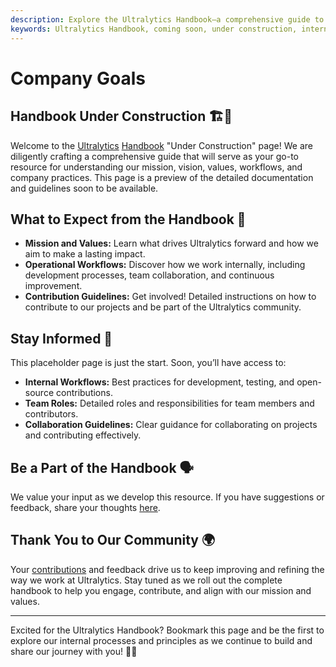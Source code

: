 ```yaml
---
description: Explore the Ultralytics Handbook—a comprehensive guide to our mission, vision, values, and internal workflows. Stay tuned for exciting updates as we continue to build this resource.
keywords: Ultralytics Handbook, coming soon, under construction, internal guide, mission, vision, values, workflows, open-source, AI guidelines
---
```


# Company Goals

## Handbook Under Construction 🏗️📖

Welcome to the [Ultralytics](https://www.ultralytics.com/) [Handbook](https://handbook.ultralytics.com/) "Under Construction" page! We are diligently crafting a comprehensive guide that will serve as your go-to resource for understanding our mission, vision, values, workflows, and company practices. This page is a preview of the detailed documentation and guidelines soon to be available.

## What to Expect from the Handbook 📘

- **Mission and Values:** Learn what drives Ultralytics forward and how we aim to make a lasting impact.
- **Operational Workflows:** Discover how we work internally, including development processes, team collaboration, and continuous improvement.
- **Contribution Guidelines:** Get involved! Detailed instructions on how to contribute to our projects and be part of the Ultralytics community.

## Stay Informed 🚧

This placeholder page is just the start. Soon, you’ll have access to:

- **Internal Workflows:** Best practices for development, testing, and open-source contributions.
- **Team Roles:** Detailed roles and responsibilities for team members and contributors.
- **Collaboration Guidelines:** Clear guidance for collaborating on projects and contributing effectively.

## Be a Part of the Handbook 🗣️

We value your input as we develop this resource. If you have suggestions or feedback, share your thoughts [here](https://www.ultralytics.com/survey).

## Thank You to Our Community 🌍

Your [contributions](https://docs.ultralytics.com/help/contributing/) and feedback drive us to keep improving and refining the way we work at Ultralytics. Stay tuned as we roll out the complete handbook to help you engage, contribute, and align with our mission and values.

---

Excited for the Ultralytics Handbook? Bookmark this page and be the first to explore our internal processes and principles as we continue to build and share our journey with you! 📖✨
